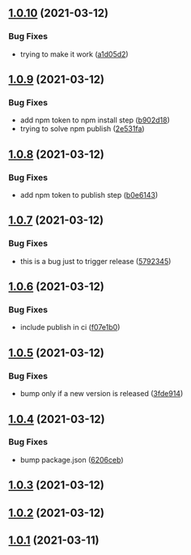 ## [1.0.10](https://github.com/danmt/rxjs-obscure/compare/v1.0.9...v1.0.10) (2021-03-12)


### Bug Fixes

* trying to make it work ([a1d05d2](https://github.com/danmt/rxjs-obscure/commit/a1d05d27b910ea43e0f9cdcdf3959d78892eedcf))

## [1.0.9](https://github.com/danmt/rxjs-obscure/compare/v1.0.8...v1.0.9) (2021-03-12)


### Bug Fixes

* add npm token to npm install step ([b902d18](https://github.com/danmt/rxjs-obscure/commit/b902d181c15c13ec303e6055882c28e9febeb07c))
* trying to solve npm publish ([2e531fa](https://github.com/danmt/rxjs-obscure/commit/2e531fa38c49390efb5f45ca9e29927c6f876e4d))

## [1.0.8](https://github.com/danmt/rxjs-obscure/compare/v1.0.7...v1.0.8) (2021-03-12)


### Bug Fixes

* add npm token to publish step ([b0e6143](https://github.com/danmt/rxjs-obscure/commit/b0e61438bb6a7394ef97e1d907bf69e7d7ee128d))

## [1.0.7](https://github.com/danmt/rxjs-obscure/compare/v1.0.6...v1.0.7) (2021-03-12)


### Bug Fixes

* this is a bug just to trigger release ([5792345](https://github.com/danmt/rxjs-obscure/commit/5792345dd5aeb84ba7bac6321430f7823d9009a5))

## [1.0.6](https://github.com/danmt/rxjs-obscure/compare/v1.0.5...v1.0.6) (2021-03-12)


### Bug Fixes

* include publish in ci ([f07e1b0](https://github.com/danmt/rxjs-obscure/commit/f07e1b083c58393a5d6cce0561751c3e8c8bd9bb))

## [1.0.5](https://github.com/danmt/rxjs-obscure/compare/v1.0.4...v1.0.5) (2021-03-12)


### Bug Fixes

* bump only if a new version is released ([3fde914](https://github.com/danmt/rxjs-obscure/commit/3fde9146fd5c6890109df389b6b65ea1f987e391))

## [1.0.4](https://github.com/danmt/rxjs-obscure/compare/v1.0.3...v1.0.4) (2021-03-12)


### Bug Fixes

* bump package.json ([6206ceb](https://github.com/danmt/rxjs-obscure/commit/6206cebb1c14dbba9dd73febb5d5c02da3a1523d))

## [1.0.3](https://github.com/danmt/rxjs-obscure/compare/v1.0.2...v1.0.3) (2021-03-12)

## [1.0.2](https://github.com/danmt/rxjs-obscure/compare/v1.0.1...v1.0.2) (2021-03-12)

## [1.0.1](https://github.com/danmt/rxjs-obscure/compare/v1.0.0...v1.0.1) (2021-03-11)
